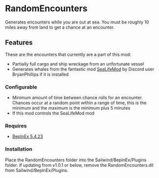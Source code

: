 # RandomEncounters

Generates encounters while you are out at sea. You must be roughly 10 miles away from land to get a chance at an encounter.

## Features

These are the encounters that currently are a part of this mod:
* Partially full cargo and ship wreckage from an unfortunate vessel
* Generates whales from the fantastic mod [SeaLifeMod](https://github.com/BryanP-JP19/SailwindSeaLifeMod) by Discord user BryanPhillips if it is installed

### Configurable
* Minimum amount of time between chance rolls for an encounter. Chances occur at a random point within a range of time, this is the minimum and the maximum is the minimum plus 5 minutes
* If this mod controls the SeaLifeMod mod

### Requires
* [BepInEx 5.4.23](https://github.com/BepInEx/BepInEx/releases)

### Installation
Place the RandomEncounters folder into the Sailwind/BepInEx/Plugins folder. If updating from v1.0.1 or below, remove the RandomEncounters.dll from Sailwind/BepInEx/Plugins.
